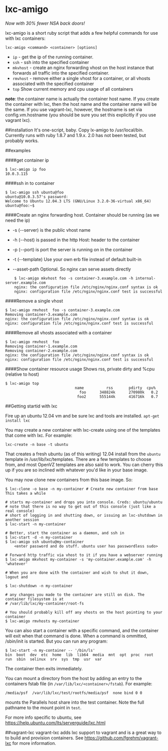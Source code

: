 lxc-amigo
======
*Now with 30% fewer NSA back doors!*

lxc-amigo is a short ruby script that adds a few helpful commands for use with lxc containers:

    lxc-amigo <command> <container> [options]

* `ip` - get the ip of the running container.
* `ssh` - ssh into the specified container
* `mkvhost` - create an nginx forwarding vhost on the host instance that
forwards all traffic into the specified container.
* `rmvhost` - remove either a single vhost for a container, or all
vhosts associated with the specified container
* `top` Show current memory and cpu usage of all containers

**note**: the container name is actually the container host name. If you create the container with lxc, then the 
host name and the container name will be the same. If you use vagrant-lxc, however, the hostname is set 
via config.vm.hostname (you should be sure you set this explicitly if you use vagrant lxc).

##installation
It's one-script, baby. Copy lx-amigo to /usr/local/bin. Currently runs
with ruby 1.8.7 and 1.9.x. 2.0 has not been tested, but probably works.

##examples

####get container ip

    $ lxc-amigo ip foo
    10.0.3.115

####ssh in to container

    $ lxc-amigo ssh ubuntu@foo  
    ubuntu@10.0.3.57's password:
    Welcome to Ubuntu 12.04.3 LTS (GNU/Linux 3.2.0-36-virtual x86_64)
    ubuntu@foo:~$    

####Create an nginx forwarding host.
Container should be running (as we need the ip)

+ -s (--server) is the public vhost name

+ -h (--host) is passed in the http Host: header to the container    

+ -p (--port) is port the server is running on in the container

+ -t (--template) Use your own erb file instead of default built-in
+ --asset-path    Optional. So nginx can serve assets directly
```    
    $ lxc-amigo mkvhost foo -s container-3.example.com -h internal-server.example.com
    nginx: the configuration file /etc/nginx/nginx.conf syntax is ok
    nginx: configuration file /etc/nginx/nginx.conf test is successful
```

####Remove a single vhost
    
    $ lxc-amigo rmvhost  foo -s container-3.example.com
    Removing container-3.example.com
    nginx: the configuration file /etc/nginx/nginx.conf syntax is ok
    nginx: configuration file /etc/nginx/nginx.conf test is successful
    
####Remove all vhosts associated with a container
    
    $ lxc-amigo rmvhost  foo
    Removing container-1.example.com
    Removing container-2.example.com
    nginx: the configuration file /etc/nginx/nginx.conf syntax is ok
    nginx: configuration file /etc/nginx/nginx.conf test is successful
    
####Show container resource usage
Shows rss, private dirty and %cpu (relative to host)

    $ lxc-amigo top
                                   name          rss       pdirty  cpu%
                                     foo      348824k      270980k   0.2
                                    foo2      555144k      416716k   0.7

##Getting startid with lxc

Fire up an ubuntu 12.04 vm and be sure lxc and tools are installed. `apt-get install lxc`

You may create a new container with lxc-create using one of the templates that come with lxc. For example:

    lxc-create -n base -t ubuntu
    
That creates a fresh ubuntu (as of this writing) 12.04 install from the `ubuntu` template in /usr/lib/lxc/templates. 
There are a few templates to choose from, and most OpenVZ templates are
also said to work. You can cherry this up if you are so inclined with whatever you'd like in
your base image.

You may now clone new containers from this base image. So:

    $ lxc-clone -o base -n my-container # Create new container from base This takes a while
    
    # starts my-container and drops you into console. Creds: ubuntu/ubuntu
    # note that there is no way to get out of this console (just like a real console)
    # short of logging in and shutting down, or issuing an lxc-shutdown in another session
    $ lxc-start -n my-container 
    
    # Better, start the container as a daemon, and ssh in
    $ lxc-start -d -n my-container
    $ lxc-amigo ssh ubuntu@my-container
        <enter password and do stuff. ubuntu user has passwordless sudo>
        
    # Forward http traffic via vhost to it if you have a webserver running
    $ lxc-amigo mkvhost my-container -s 'my-container.example.com' -h 'whatever'
    
    # When you are done with the container and wish to shut it down, logout and
    
    $ lxc-shutdown -n my-container
    
    # any changes you made to the container are still on disk. The container filesystem is at 
    # /var/lib/lxc/my-container/root-fs
    
    # You should probably kill off any vhosts on the host pointing to your container
    $ lxc-amigo rmvhosts my-container
    
You can also start a container with a specific command, and the container will exit when that command is 
done. When a command is ommitted, /sbin/init is started. But you can run any program:

    $ lxc-start -n my-container -- '/bin/ls'
    bin  boot  dev  etc  home  lib  lib64  media  mnt  opt  proc  root  run  sbin  selinux  srv  sys  tmp  usr  var
    
The container then exits immediately. 

You can mount a directory from the host by adding an entry to the containers fstab file
(in `/var/lib/lxc/<container>/fstab`). For example:

    /media/psf  /var/lib/lxc/test/rootfs/media/psf  none bind 0 0

mounts the Parallels host share into the test container. Note the full pathname to the mount point in `test`. 

For more info specific to ubuntu, see https://help.ubuntu.com/lts/serverguide/lxc.html

##vagrant-lxc
vagrant-lxc adds lxc support to vagrant and is a great way to to build
and provision containers. See https://github.com/fgrehm/vagrant-lxc
for more information.
 
